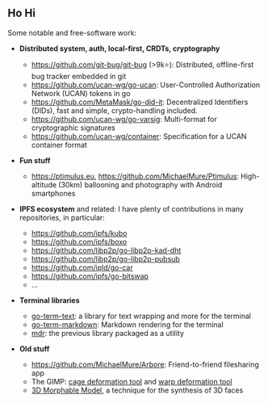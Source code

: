 ## Ho Hi

Some notable and free-software work:

- **Distributed system, auth, local-first, CRDTs, cryptography**
  - https://github.com/git-bug/git-bug (>9k⭐): Distributed, offline-first bug tracker embedded in git
  - https://github.com/ucan-wg/go-ucan: User-Controlled Authorization Network (UCAN) tokens in go
  - https://github.com/MetaMask/go-did-it: Decentralized Identifiers (DIDs), fast and simple, crypto-handling included.
  - https://github.com/ucan-wg/go-varsig: Multi-format for cryptographic signatures
  - https://github.com/ucan-wg/container: Specification for a UCAN container format


- **Fun stuff**
  - https://ptimulus.eu, https://github.com/MichaelMure/Ptimulus: High-altitude (30km) ballooning and photography with Android smartphones


- **IPFS ecosystem** and related: I have plenty of contributions in many repositories, in particular:
    - https://github.com/ipfs/kubo
    - https://github.com/ipfs/boxo
    - https://github.com/libp2p/go-libp2p-kad-dht
    - https://github.com/libp2p/go-libp2p-pubsub
    - https://github.com/ipld/go-car
    - https://github.com/ipfs/go-bitswap
    - ...


- **Terminal libraries**
    - [go-term-text](https://github.com/MichaelMure/go-term-text): a library for text wrapping and more for the terminal
    - [go-term-markdown](https://github.com/MichaelMure/go-term-markdown): Markdown rendering for the terminal
    - [mdr](https://github.com/MichaelMure/mdr): the previous library packaged as a utility


- **Old stuff**
  - https://github.com/MichaelMure/Arbore: Friend-to-friend filesharing app
  - The GIMP: [cage deformation tool](https://docs.gimp.org/2.10/en/gimp-tool-cage.html) and [warp deformation tool](https://docs.gimp.org/2.10/en/gimp-tool-warp.html)
  - [3D Morphable Model](https://github.com/MichaelMure/3DMM), a technique for the synthesis of 3D faces
